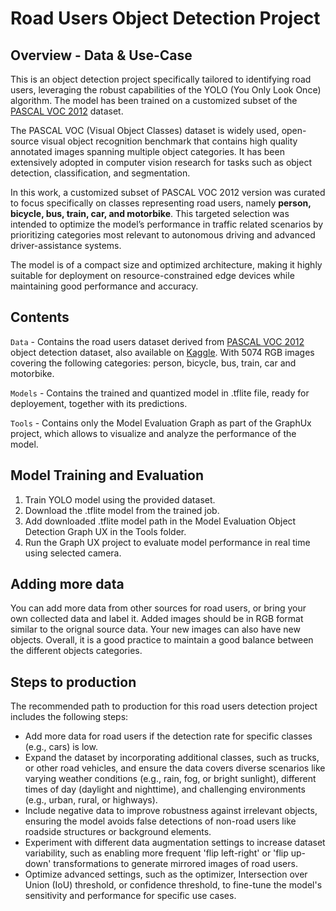 # Road Users Object Detection Project

## Overview - Data & Use-Case

This is an object detection project specifically tailored to identifying road users, leveraging the robust capabilities of the YOLO (You Only Look Once) algorithm. The model has been trained on a customized subset of the [PASCAL VOC 2012](https://docs.ultralytics.com/datasets/detect/voc/) dataset. 

The PASCAL VOC (Visual Object Classes) dataset is widely used, open-source visual object recognition benchmark that contains high quality annotated images spanning multiple object categories. It has been extensively adopted in computer vision research for tasks such as object detection, classification, and segmentation. 

In this work, a customized subset of PASCAL VOC 2012 version was curated to focus specifically on classes representing road users, namely **person, bicycle, bus, train, car, and motorbike**. This targeted selection was intended to optimize the model’s performance in traffic related scenarios by prioritizing categories most relevant to autonomous driving and advanced driver-assistance systems. 

The model is of a compact size and optimized architecture, making it highly suitable for deployment on resource-constrained edge devices while maintaining good performance and accuracy.

## Contents

`Data` 	- Contains the road users dataset derived from [PASCAL VOC 2012](https://docs.ultralytics.com/datasets/detect/voc/) object detection dataset, also available on [Kaggle](https://www.kaggle.com/datasets/gopalbhattrai/pascal-voc-2012-dataset). With 5074 RGB images covering the following categories: person, bicycle, bus, train, car and motorbike.   

`Models` - Contains the trained and quantized model in .tflite file, ready for deployement, together with its predictions.

`Tools`	-  Contains only the Model Evaluation Graph as part of the GraphUx project, which allows to visualize and analyze the performance of the model.

## Model Training and Evaluation
 
1. Train YOLO model using the provided dataset.
2. Download the .tflite model from the trained job.
3. Add downloaded .tflite model path in the Model Evaluation Object Detection Graph UX in the Tools folder.
4. Run the Graph UX project to evaluate model performance in real time using selected camera.


## Adding more data

You can add more data from other sources for road users, or bring your own collected data and label it. Added images should be in RGB format similar to the orignal source data. Your new images can also have new objects. Overall, it is a good practice to maintain a good balance between the different objects categories.

## Steps to production

The recommended path to production for this road users detection project includes the following steps:  
- Add more data for road users if the detection rate for specific classes (e.g., cars) is low.
- Expand the dataset by incorporating additional classes, such as trucks, or other road vehicles, and ensure the data covers diverse scenarios like varying weather conditions (e.g., rain, fog, or bright sunlight), different times of day (daylight and nighttime), and challenging environments (e.g., urban, rural, or highways).
- Include negative data to improve robustness against irrelevant objects, ensuring the model avoids false detections of non-road users like roadside structures or background elements.
- Experiment with different data augmentation settings to increase dataset variability, such as enabling more frequent 'flip left-right' or 'flip up-down' transformations to generate mirrored images of road users.
- Optimize advanced settings, such as the optimizer, Intersection over Union (IoU) threshold, or confidence threshold, to fine-tune the model's sensitivity and performance for specific use cases.

